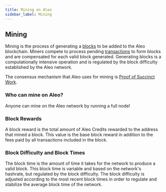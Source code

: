 ```yaml
---
title: Mining on Aleo
sidebar_label: Mining
---
```


## Mining

Mining is the process of generating a [blocks](./blocks.md) to be added to the Aleo blockchain. Miners compete to process pending [transactions](./transactions.md) to form blocks and are compensated for each valid block generated. 
Generating blocks is a computationally intensive operation and is regulated by the block difficulty established by the Aleo network. 

The consensus mechanism that Aleo uses for mining is [Proof of Succinct Work](). 

### Who can mine on Aleo?

Anyone can mine on the Aleo network by running a full node! 

### Block Rewards

A block reward is the total amount of Aleo Credits rewarded to the address that mined a block. This value is the base block reward in addition to the fees paid by all transactions included in the block.

### Block Difficulty and Block Times

The block time is the amount of time it takes for the network to produce a valid block. This block time is variable and based on the network's hashrate, but regulated by the block difficulty. 
The block difficulty is adjusted according to the most recent block times in order to regulate and stabilize the average block time of the network.



